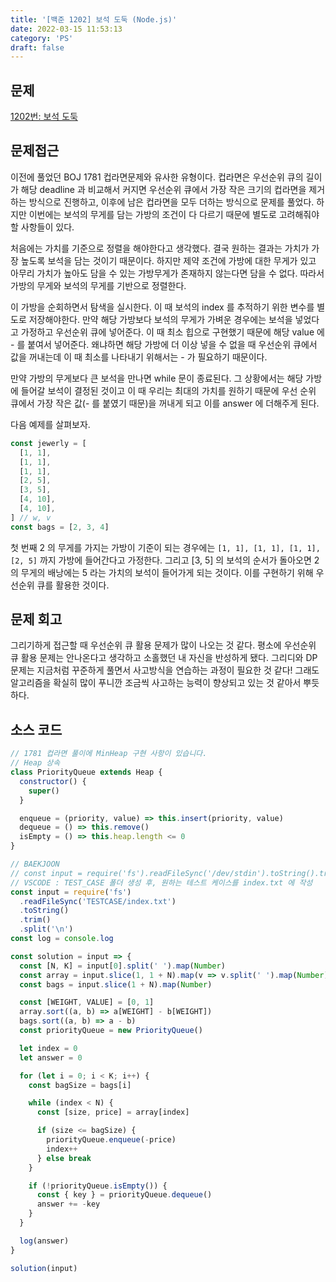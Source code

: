 ```yaml
---
title: '[백준 1202] 보석 도둑 (Node.js)'
date: 2022-03-15 11:53:13
category: 'PS'
draft: false
---
```


## 문제

[1202번: 보석 도둑](https://www.acmicpc.net/problem/1202)

## 문제접근

이전에 풀었던 BOJ 1781 컵라면문제와 유사한 유형이다. 컵라면은 우선순위 큐의 길이가 해당 deadline 과 비교해서 커지면 우선순위 큐에서 가장 작은 크기의 컵라면을 제거하는 방식으로 진행하고, 이후에 남은 컵라면을 모두 더하는 방식으로 문제를 풀었다. 하지만 이번에는 보석의 무게를 담는 가방의 조건이 다 다르기 때문에 별도로 고려해줘야할 사항들이 있다.

처음에는 가치를 기준으로 정렬을 해야한다고 생각했다. 결국 원하는 결과는 가치가 가장 높도록 보석을 담는 것이기 때문이다. 하지만 제약 조건에 가방에 대한 무게가 있고 아무리 가치가 높아도 담을 수 있는 가방무게가 존재하지 않는다면 담을 수 없다. 따라서 가방의 무게와 보석의 무게를 기반으로 정렬한다.

이 가방을 순회하면서 탐색을 실시한다. 이 때 보석의 index 를 추적하기 위한 변수를 별도로 저장해야한다. 만약 해당 가방보다 보석의 무게가 가벼운 경우에는 보석을 넣었다고 가정하고 우선순위 큐에 넣어준다. 이 때 최소 힙으로 구현했기 때문에 해당 value 에 - 를 붙여서 넣어준다. 왜냐하면 해당 가방에 더 이상 넣을 수 없을 때 우선순위 큐에서 값을 꺼내는데 이 때 최소를 나타내기 위해서는 - 가 필요하기 때문이다.

만약 가방의 무게보다 큰 보석을 만나면 while 문이 종료된다. 그 상황에서는 해당 가방에 들어갈 보석이 결정된 것이고 이 때 우리는 최대의 가치를 원하기 때문에 우선 순위 큐에서 가장 작은 값(- 를 붙였기 때문)을 꺼내게 되고 이를 answer 에 더해주게 된다.

다음 예제를 살펴보자.

```jsx
const jewerly = [
  [1, 1],
  [1, 1],
  [1, 1],
  [2, 5],
  [3, 5],
  [4, 10],
  [4, 10],
] // w, v
const bags = [2, 3, 4]
```

첫 번째 2 의 무게를 가지는 가방이 기준이 되는 경우에는 `[1, 1], [1, 1], [1, 1], [2, 5]` 까지 가방에 들어간다고 가정한다. 그리고 [3, 5] 의 보석의 순서가 돌아오면 2 의 무게의 배낭에는 5 라는 가치의 보석이 들어가게 되는 것이다. 이를 구현하기 위해 우선순위 큐를 활용한 것이다.

## 문제 회고

그리기하게 접근할 때 우선순위 큐 활용 문제가 많이 나오는 것 같다. 평소에 우선순위 큐 활용 문제는 안나온다고 생각하고 소홀했던 내 자신을 반성하게 됐다. 그리디와 DP 문제는 지금처럼 꾸준하게 풀면서 사고방식을 연습하는 과정이 필요한 것 같다! 그래도 알고리즘을 확실히 많이 푸니깐 조금씩 사고하는 능력이 향상되고 있는 것 같아서 뿌듯하다.

## 소스 코드

```jsx
// 1781 컵라면 풀이에 MinHeap 구현 사항이 있습니다.
// Heap 상속
class PriorityQueue extends Heap {
  constructor() {
    super()
  }

  enqueue = (priority, value) => this.insert(priority, value)
  dequeue = () => this.remove()
  isEmpty = () => this.heap.length <= 0
}

// BAEKJOON
// const input = require('fs').readFileSync('/dev/stdin').toString().trim().split('\n');
// VSCODE : TEST_CASE 폴더 생성 후, 원하는 테스트 케이스를 index.txt 에 작성
const input = require('fs')
  .readFileSync('TESTCASE/index.txt')
  .toString()
  .trim()
  .split('\n')
const log = console.log

const solution = input => {
  const [N, K] = input[0].split(' ').map(Number)
  const array = input.slice(1, 1 + N).map(v => v.split(' ').map(Number))
  const bags = input.slice(1 + N).map(Number)

  const [WEIGHT, VALUE] = [0, 1]
  array.sort((a, b) => a[WEIGHT] - b[WEIGHT])
  bags.sort((a, b) => a - b)
  const priorityQueue = new PriorityQueue()

  let index = 0
  let answer = 0

  for (let i = 0; i < K; i++) {
    const bagSize = bags[i]

    while (index < N) {
      const [size, price] = array[index]

      if (size <= bagSize) {
        priorityQueue.enqueue(-price)
        index++
      } else break
    }

    if (!priorityQueue.isEmpty()) {
      const { key } = priorityQueue.dequeue()
      answer += -key
    }
  }

  log(answer)
}

solution(input)
```
